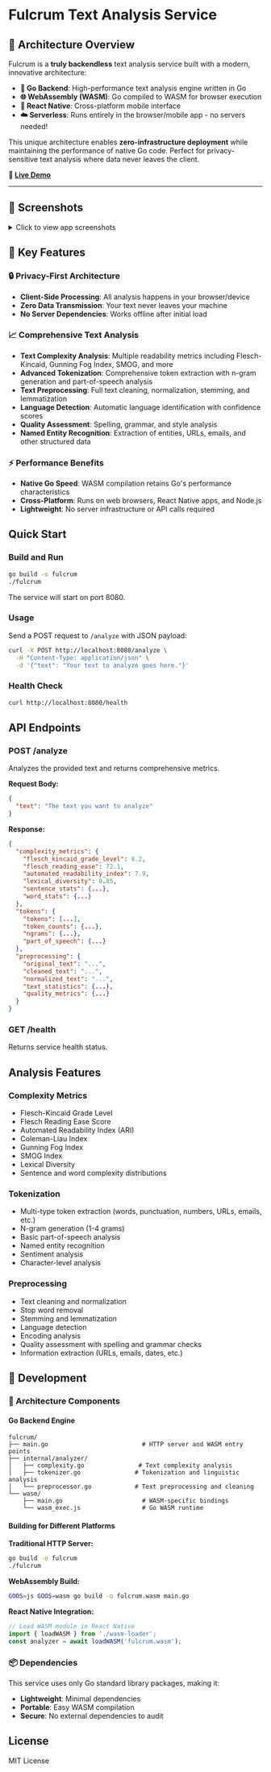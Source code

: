 # Fulcrum Text Analysis Service

## 🚀 Architecture Overview

Fulcrum is a **truly backendless** text analysis service built with a modern, innovative architecture:

- **🦀 Go Backend**: High-performance text analysis engine written in Go
- **🌐 WebAssembly (WASM)**: Go compiled to WASM for browser execution
- **📱 React Native**: Cross-platform mobile interface
- **☁️ Serverless**: Runs entirely in the browser/mobile app - no servers needed!

This unique architecture enables **zero-infrastructure deployment** while maintaining the performance of native Go code. Perfect for privacy-sensitive text analysis where data never leaves the client.

**🎯 [Live Demo](https://fulcrum.scalebase.io)**

---

## 📸 Screenshots

<details>
<summary>Click to view app screenshots</summary>

### 🎯 Text Input with Example Prompts
<img width="1048" height="516" alt="Text input interface with example prompts" src="https://github.com/user-attachments/assets/8b454e84-0943-4dcd-ad0d-c4f2561947f9" />

---

### 📊 Comprehensive Analysis Output
<img width="332" height="468" alt="Analysis output with detailed metrics" src="https://github.com/user-attachments/assets/bb17215a-045f-41de-9f63-e4ea45d995c7" />

---

### 🔍 Detailed Insights
<img width="343" height="679" alt="Detailed text analysis insights" src="https://github.com/user-attachments/assets/a669da95-152f-481b-8fcf-92f683db8c52" />

---

### 📈 Additional Metrics
<img width="245" height="478" alt="Additional analysis metrics" src="https://github.com/user-attachments/assets/edc62384-5a6e-4a1d-b7c4-17c268feba41" />

---

### 🔧 Raw JSON Output
<img width="269" height="83" alt="Raw JSON analysis output" src="https://github.com/user-attachments/assets/d59c97cc-70a1-49a7-9707-5d61381445b7" />

</details>



## 🌟 Key Features

### 🔒 Privacy-First Architecture
- **Client-Side Processing**: All analysis happens in your browser/device
- **Zero Data Transmission**: Your text never leaves your machine
- **No Server Dependencies**: Works offline after initial load

### 📈 Comprehensive Text Analysis
- **Text Complexity Analysis**: Multiple readability metrics including Flesch-Kincaid, Gunning Fog Index, SMOG, and more
- **Advanced Tokenization**: Comprehensive token extraction with n-gram generation and part-of-speech analysis
- **Text Preprocessing**: Full text cleaning, normalization, stemming, and lemmatization
- **Language Detection**: Automatic language identification with confidence scores
- **Quality Assessment**: Spelling, grammar, and style analysis
- **Named Entity Recognition**: Extraction of entities, URLs, emails, and other structured data

### ⚡ Performance Benefits
- **Native Go Speed**: WASM compilation retains Go's performance characteristics
- **Cross-Platform**: Runs on web browsers, React Native apps, and Node.js
- **Lightweight**: No server infrastructure or API calls required

## Quick Start

### Build and Run

```bash
go build -o fulcrum
./fulcrum
```

The service will start on port 8080.

### Usage

Send a POST request to `/analyze` with JSON payload:

```bash
curl -X POST http://localhost:8080/analyze \
  -H "Content-Type: application/json" \
  -d '{"text": "Your text to analyze goes here."}'
```

### Health Check

```bash
curl http://localhost:8080/health
```

## API Endpoints

### POST /analyze

Analyzes the provided text and returns comprehensive metrics.

**Request Body:**
```json
{
  "text": "The text you want to analyze"
}
```

**Response:**
```json
{
  "complexity_metrics": {
    "flesch_kincaid_grade_level": 8.2,
    "flesch_reading_ease": 72.1,
    "automated_readability_index": 7.9,
    "lexical_diversity": 0.85,
    "sentence_stats": {...},
    "word_stats": {...}
  },
  "tokens": {
    "tokens": [...],
    "token_counts": {...},
    "ngrams": {...},
    "part_of_speech": {...}
  },
  "preprocessing": {
    "original_text": "...",
    "cleaned_text": "...",
    "normalized_text": "...",
    "text_statistics": {...},
    "quality_metrics": {...}
  }
}
```

### GET /health

Returns service health status.

## Analysis Features

### Complexity Metrics
- Flesch-Kincaid Grade Level
- Flesch Reading Ease Score
- Automated Readability Index (ARI)
- Coleman-Liau Index
- Gunning Fog Index
- SMOG Index
- Lexical Diversity
- Sentence and word complexity distributions

### Tokenization
- Multi-type token extraction (words, punctuation, numbers, URLs, emails, etc.)
- N-gram generation (1-4 grams)
- Basic part-of-speech analysis
- Named entity recognition
- Sentiment analysis
- Character-level analysis

### Preprocessing
- Text cleaning and normalization
- Stop word removal
- Stemming and lemmatization
- Language detection
- Encoding analysis
- Quality assessment with spelling and grammar checks
- Information extraction (URLs, emails, dates, etc.)

## 🚀 Development

### 🏧 Architecture Components

#### Go Backend Engine
```
fulcrum/
├── main.go                          # HTTP server and WASM entry points
├── internal/analyzer/
│   ├── complexity.go               # Text complexity analysis
│   ├── tokenizer.go               # Tokenization and linguistic analysis
│   └── preprocessor.go            # Text preprocessing and cleaning
└── wasm/
    ├── main.go                      # WASM-specific bindings
    └── wasm_exec.js                 # Go WASM runtime
```

#### Building for Different Platforms

**Traditional HTTP Server:**
```bash
go build -o fulcrum
./fulcrum
```

**WebAssembly Build:**
```bash
GOOS=js GOOS=wasm go build -o fulcrum.wasm main.go
```

**React Native Integration:**
```javascript
// Load WASM module in React Native
import { loadWASM } from './wasm-loader';
const analyzer = await loadWASM('fulcrum.wasm');
```

### 📦 Dependencies
This service uses only Go standard library packages, making it:
- **Lightweight**: Minimal dependencies
- **Portable**: Easy WASM compilation
- **Secure**: No external dependencies to audit

## License

MIT License
